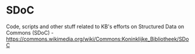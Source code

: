 # SDoC
Code, scripts and other stuff related to KB's efforts on Structured Data on Commons (SDoC) - https://commons.wikimedia.org/wiki/Commons:Koninklijke_Bibliotheek/SDoC
